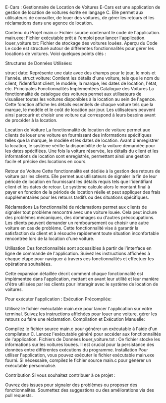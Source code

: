 E-Cars : Gestionnaire de Location de Voitures
E-Cars est une application de gestion de location de voitures écrite en langage C. Elle permet aux utilisateurs de consulter, de louer des voitures, de gérer les retours et les réclamations dans une agence de location.

Contenu du Projet
main.c: Fichier source contenant le code de l'application.
main.exe: Fichier exécutable prêt à l'emploi pour lancer l'application.
louer_voiture.txt: Fichier de stockage des voitures louées.
Aperçu du Code
Le code est structuré autour de différentes fonctionnalités pour gérer les locations de voitures. Voici quelques points clés :

Structures de Données Utilisées:

struct date: Représente une date avec des champs pour le jour, le mois et l'année.
struct voiture: Contient les détails d'une voiture, tels que le nom du client, l'identifiant client, le modèle, la marque, les dates de location, l'état, etc.
Principales Fonctionnalités Implémentées
Catalogue des Voitures
La fonctionnalité de catalogue des voitures permet aux utilisateurs de visualiser toutes les voitures disponibles à la location au sein de l'agence. Cette fonction affiche les détails essentiels de chaque voiture tels que la marque, le modèle et le coût de location par jour. Les utilisateurs peuvent ainsi parcourir et choisir une voiture qui correspond à leurs besoins avant de procéder à la location.

Location de Voiture
La fonctionnalité de location de voiture permet aux clients de louer une voiture en fournissant des informations spécifiques telles que la marque, le modèle et les dates de location. Avant d'enregistrer la location, le système vérifie la disponibilité de la voiture demandée pour les dates spécifiées. Une fois la voiture réservée, les détails du client et les informations de location sont enregistrés, permettant ainsi une gestion facile et précise des locations en cours.

Retour de Voiture
Cette fonctionnalité est dédiée à la gestion des retours de voiture par les clients. Elle permet aux utilisateurs de signaler la fin de leur période de location en fournissant les détails requis tels que l'identifiant client et les dates de retour. Le système calcule alors le montant final à payer en fonction de la période de location réelle et peut appliquer des frais supplémentaires pour les retours tardifs ou des situations spécifiques.

Réclamations
La fonctionnalité de réclamations permet aux clients de signaler tout problème rencontré avec une voiture louée. Cela peut inclure des problèmes mécaniques, des dommages ou d'autres préoccupations. Les clients peuvent demander un remboursement ou choisir une autre voiture en cas de problème. Cette fonctionnalité vise à garantir la satisfaction du client et à résoudre rapidement toute situation inconfortable rencontrée lors de la location d'une voiture.

Utilisation
Ces fonctionnalités sont accessibles à partir de l'interface en ligne de commande de l'application. Suivez les instructions affichées à chaque étape pour naviguer à travers ces fonctionnalités et effectuer les opérations souhaitées.

Cette expansion détaillée décrit comment chaque fonctionnalité est implémentée dans l'application, mettant en avant leur utilité et leur manière d'être utilisées par les clients pour interagir avec le système de location de voitures.

Pour exécuter l'application :
Exécution Précompilée:

Utilisez le fichier exécutable main.exe pour lancer l'application sur votre terminal.
Suivez les instructions affichées pour louer une voiture, gérer les retours ou faire une réclamation.
Compilation et Exécution Manuelle:

Compilez le fichier source main.c pour générer un exécutable à l'aide d'un compilateur C.
Lancez l'exécutable généré pour accéder aux fonctionnalités de l'application.
Fichiers de Données
louer_voiture.txt : Ce fichier stocke les informations sur les voitures louées. Il est crucial pour la persistance des données entre différentes exécutions du programme.
Installation
Pour utiliser l'application, vous pouvez exécuter le fichier exécutable main.exe fourni. Si nécessaire, compilez le fichier source main.c pour générer un exécutable personnalisé.

Contribution
Si vous souhaitez contribuer à ce projet :

Ouvrez des issues pour signaler des problèmes ou proposer des fonctionnalités.
Soumettez des suggestions ou des améliorations via des pull requests.

